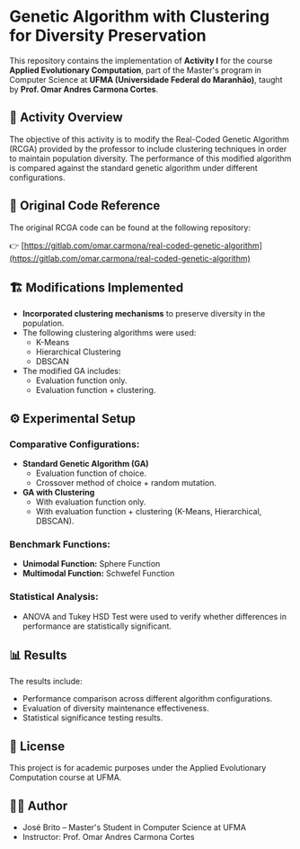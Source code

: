 # Genetic Algorithm with Clustering for Diversity Preservation

This repository contains the implementation of **Activity I** for the course **Applied Evolutionary Computation**, part of the Master's program in Computer Science at **UFMA (Universidade Federal do Maranhão)**, taught by **Prof. Omar Andres Carmona Cortes**.

## 🧠 Activity Overview

The objective of this activity is to modify the Real-Coded Genetic Algorithm (RCGA) provided by the professor to include clustering techniques in order to maintain population diversity. The performance of this modified algorithm is compared against the standard genetic algorithm under different configurations.

## 🔗 Original Code Reference

The original RCGA code can be found at the following repository:

👉 [https://gitlab.com/omar.carmona/real-coded-genetic-algorithm](https://gitlab.com/omar.carmona/real-coded-genetic-algorithm)

## 🏗️ Modifications Implemented

- **Incorporated clustering mechanisms** to preserve diversity in the population.
- The following clustering algorithms were used:
  - K-Means
  - Hierarchical Clustering
  - DBSCAN
- The modified GA includes:
  - Evaluation function only.
  - Evaluation function + clustering.

## ⚙️ Experimental Setup

### Comparative Configurations:
- **Standard Genetic Algorithm (GA)**
  - Evaluation function of choice.
  - Crossover method of choice + random mutation.
- **GA with Clustering**
  - With evaluation function only.
  - With evaluation function + clustering (K-Means, Hierarchical, DBSCAN).

### Benchmark Functions:
- **Unimodal Function:** Sphere Function
- **Multimodal Function:** Schwefel Function

### Statistical Analysis:
- ANOVA and Tukey HSD Test were used to verify whether differences in performance are statistically significant.

## 📊 Results

The results include:
- Performance comparison across different algorithm configurations.
- Evaluation of diversity maintenance effectiveness.
- Statistical significance testing results.

## 📜 License
This project is for academic purposes under the Applied Evolutionary Computation course at UFMA.

## 👨‍🏫 Author
- José Brito – Master's Student in Computer Science at UFMA
- Instructor: Prof. Omar Andres Carmona Cortes

